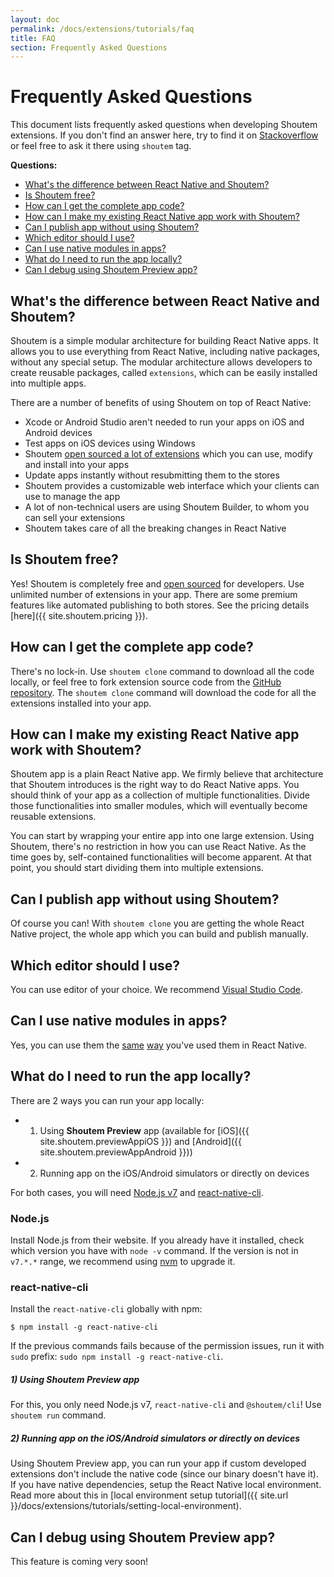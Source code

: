 ```yaml
---
layout: doc
permalink: /docs/extensions/tutorials/faq
title: FAQ
section: Frequently Asked Questions
---
```


# Frequently Asked Questions

This document lists frequently asked questions when developing Shoutem extensions. If you don't find an answer here, try to find it on [Stackoverflow](http://stackoverflow.com/questions/tagged/shoutem?sort=newest) or feel free to ask it there using `shoutem` tag.

**Questions:**

- [What's the difference between React Native and Shoutem?](#whats-the-difference-between-react-native-and-shoutem)
- [Is Shoutem free?](#is-shoutem-free)
- [How can I get the complete app code?](#how-can-i-get-the-complete-app-code)
- [How can I make my existing React Native app work with Shoutem?](#how-can-i-make-my-existing-react-native-app-work-with-shoutem)
- [Can I publish app without using Shoutem?](#can-i-publish-app-without-using-shoutem)
- [Which editor should I use?](#which-editor-should-i-use)
- [Can I use native modules in apps?](#can-i-use-native-modules-in-apps)
- [What do I need to run the app locally?](#what-do-i-need-to-run-the-app-locally)
- [Can I debug using Shoutem Preview app?](#can-i-debug-using-shoutem-preview-app)

## What's the difference between React Native and Shoutem?

Shoutem is a simple modular architecture for building React Native apps. It allows you to use everything from React Native, including native packages, without any special setup. The modular architecture allows developers to create reusable packages, called `extensions`, which can be easily installed into multiple apps.

There are a number of benefits of using Shoutem on top of React Native:

- Xcode or Android Studio aren't needed to run your apps on iOS and Android devices
- Test apps on iOS devices using Windows
- Shoutem [open sourced a lot of extensions](https://github.com/shoutem/extensions) which you can use, modify and install into your apps
- Update apps instantly without resubmitting them to the stores
- Shoutem provides a customizable web interface which your clients can use to manage the app
- A lot of non-technical users are using Shoutem Builder, to whom you can sell your extensions
- Shoutem takes care of all the breaking changes in React Native

## Is Shoutem free?

Yes! Shoutem is completely free and [open sourced](https://github.com/shoutem) for developers. Use unlimited number of extensions in your app. There are some premium features like automated publishing to both stores. See the pricing details [here]({{ site.shoutem.pricing }}).

## How can I get the complete app code?

There's no lock-in. Use `shoutem clone` command to download all the code locally, or feel free to fork extension source code from the [GitHub repository](https://github.com/shoutem/extensions). The `shoutem clone` command will download the code for all the extensions installed into your app.

## How can I make my existing React Native app work with Shoutem?

Shoutem app is a plain React Native app. We firmly believe that architecture that Shoutem introduces is the right way to do React Native apps. You should think of your app as a collection of multiple functionalities. Divide those functionalities into smaller modules, which will eventually become reusable extensions.

You can start by wrapping your entire app into one large extension. Using Shoutem, there's no restriction in how you can use React Native. As the time goes by, self-contained functionalities will become apparent. At that point, you should start dividing them into multiple extensions.

## Can I publish app without using Shoutem?

Of course you can! With `shoutem clone` you are getting the whole React Native project, the whole app which you can build and publish manually.

## Which editor should I use?

You can use editor of your choice. We recommend [Visual Studio Code](https://code.visualstudio.com/).

## Can I use native modules in apps?

Yes, you can use them the [same](https://facebook.github.io/react-native/docs/native-modules-ios.html) [way](https://facebook.github.io/react-native/docs/native-modules-android.html) you've used them in React Native.

## What do I need to run the app locally?

There are 2 ways you can run your app locally:

- 1) Using **Shoutem Preview** app (available for [iOS]({{ site.shoutem.previewAppiOS }}) and [Android]({{ site.shoutem.previewAppAndroid }}))
- 2) Running app on the iOS/Android simulators or directly on devices

For both cases, you will need [Node.js v7](https://nodejs.org/en/) and [react-native-cli](https://www.npmjs.com/package/react-native-cli).

### Node.js

Install Node.js from their website. If you already have it installed, check which version you have with  `node -v` command. If the version is not in `v7.*.*` range, we recommend using [nvm](https://github.com/creationix/nvm) to upgrade it.

### react-native-cli

Install the `react-native-cli` globally with npm:

```ShellSession
$ npm install -g react-native-cli
```

If the previous commands fails because of the permission issues, run it with `sudo` prefix: `sudo npm install -g react-native-cli`.

##### 1) Using Shoutem Preview app

For this, you only need Node.js v7, `react-native-cli` and `@shoutem/cli`! Use `shoutem run` command.

##### 2) Running app on the iOS/Android simulators or directly on devices

Using Shoutem Preview app, you can run your app if custom developed extensions don't include the native code (since our binary doesn't have it). If you have native dependencies, setup the React Native local environment. Read more about this in [local environment setup tutorial]({{ site.url }}/docs/extensions/tutorials/setting-local-environment).

## Can I debug using Shoutem Preview app?

This feature is coming very soon!
